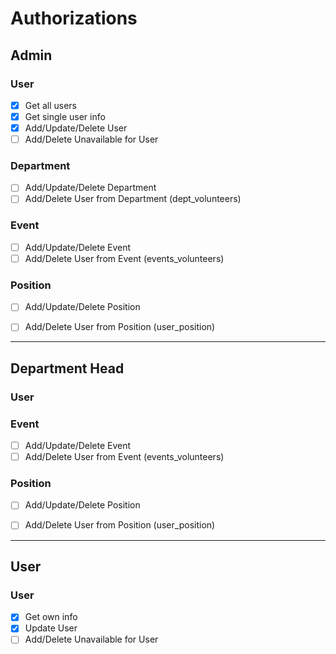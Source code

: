 # Authorizations

## Admin
### User
- [x] Get all users
- [x] Get single user info
- [x] Add/Update/Delete User
- [ ] Add/Delete Unavailable for User

### Department
- [ ] Add/Update/Delete Department
- [ ] Add/Delete User from Department (dept_volunteers)

### Event
- [ ] Add/Update/Delete Event
- [ ] Add/Delete User from Event (events_volunteers)

### Position
- [ ] Add/Update/Delete Position
- [ ] Add/Delete User from Position (user_position)


___
## Department Head
### User

### Event
- [ ] Add/Update/Delete Event
- [ ] Add/Delete User from Event (events_volunteers)

### Position
- [ ] Add/Update/Delete Position
- [ ] Add/Delete User from Position (user_position)


___
## User
### User
- [x] Get own info
- [x] Update User
- [ ] Add/Delete Unavailable for User